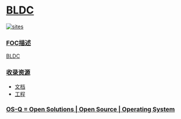 ﻿# [BLDC](https://github.com/OS-Q/W12)

[![sites](http://182.61.61.133/link/resources/OSQ.png)](http://www.OS-Q.com)

### [FOC描述](https://github.com/OS-Q/W12/wiki)

[BLDC](https://github.com/OS-Q/W12)

### [收录资源](https://github.com/OS-Q/)

* [文档](docs/)
* [工程](project/)

### [OS-Q = Open Solutions | Open Source | Operating System ](http://www.OS-Q.com)
